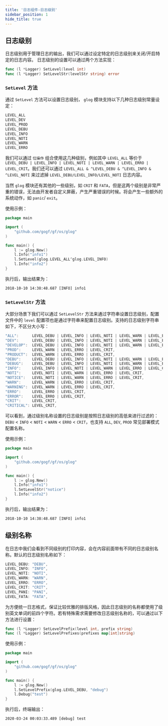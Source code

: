 ```yaml
---
title: '日志组件-日志级别'
sidebar_position: 1
hide_title: true
---
```


## 日志级别

日志级别用于管理日志的输出，我们可以通过设定特定的日志级别来关闭/开启特定的日志内容。 日志级别的设置可以通过两个方法实现：

```go
func (l *Logger) SetLevel(level int)
func (l *Logger) SetLevelStr(levelStr string) error

```

### `SetLevel` 方法

通过 `SetLevel` 方法可以设置日志级别， `glog` 模块支持以下几种日志级别常量设定：

```go
LEVEL_ALL
LEVEL_DEV
LEVEL_PROD
LEVEL_DEBU
LEVEL_INFO
LEVEL_NOTI
LEVEL_WARN
LEVEL_ERRO

```

我们可以通过 `位操作` 组合使用这几种级别，例如其中 `LEVEL_ALL` 等价于 `LEVEL_DEBU | LEVEL_INFO | LEVEL_NOTI | LEVEL_WARN | LEVEL_ERRO | LEVEL_CRIT`。我们还可以通过 `LEVEL_ALL & ^LEVEL_DEBU & ^LEVEL_INFO & ^LEVEL_NOTI` 来过滤掉 `LEVEL_DEBU/LEVEL_INFO/LEVEL_NOTI` 日志内容。

当然 `glog` 模块还有其他的一些级别，如 `CRIT` 和 `FATA`，但是这两个级别是非常严重的错误，无法由开发者自定义屏蔽，产生严重错误的时候。将会产生一些额外的系统动作，如 `panic`/ `exit`。

使用示例：

```go
package main

import (
    "github.com/gogf/gf/os/glog"
)

func main() {
    l := glog.New()
    l.Info("info1")
    l.SetLevel(glog.LEVEL_ALL^glog.LEVEL_INFO)
    l.Info("info2")
}

```

执行后，输出结果为：

```html
2018-10-10 14:38:48.687 [INFO] info1

```

### `SetLevelStr` 方法

大部分场景下我们可以通过 `SetLevelStr` 方法来通过字符串设置日志级别，配置文件中的 `level` 配置项也是通过字符串来配置日志级别。支持的日志级别字符串如下，不区分大小写：

```go
"ALL":      LEVEL_DEBU | LEVEL_INFO | LEVEL_NOTI | LEVEL_WARN | LEVEL_ERRO | LEVEL_CRIT,
"DEV":      LEVEL_DEBU | LEVEL_INFO | LEVEL_NOTI | LEVEL_WARN | LEVEL_ERRO | LEVEL_CRIT,
"DEVELOP":  LEVEL_DEBU | LEVEL_INFO | LEVEL_NOTI | LEVEL_WARN | LEVEL_ERRO | LEVEL_CRIT,
"PROD":     LEVEL_WARN | LEVEL_ERRO | LEVEL_CRIT,
"PRODUCT":  LEVEL_WARN | LEVEL_ERRO | LEVEL_CRIT,
"DEBU":     LEVEL_DEBU | LEVEL_INFO | LEVEL_NOTI | LEVEL_WARN | LEVEL_ERRO | LEVEL_CRIT,
"DEBUG":    LEVEL_DEBU | LEVEL_INFO | LEVEL_NOTI | LEVEL_WARN | LEVEL_ERRO | LEVEL_CRIT,
"INFO":     LEVEL_INFO | LEVEL_NOTI | LEVEL_WARN | LEVEL_ERRO | LEVEL_CRIT,
"NOTI":     LEVEL_NOTI | LEVEL_WARN | LEVEL_ERRO | LEVEL_CRIT,
"NOTICE":   LEVEL_NOTI | LEVEL_WARN | LEVEL_ERRO | LEVEL_CRIT,
"WARN":     LEVEL_WARN | LEVEL_ERRO | LEVEL_CRIT,
"WARNING":  LEVEL_WARN | LEVEL_ERRO | LEVEL_CRIT,
"ERRO":     LEVEL_ERRO | LEVEL_CRIT,
"ERROR":    LEVEL_ERRO | LEVEL_CRIT,
"CRIT":     LEVEL_CRIT,
"CRITICAL": LEVEL_CRIT,

```

可以看到，通过级别名称设置的日志级别是按照日志级别的高低来进行过滤的： `DEBU` < `INFO` < `NOTI` < `WARN` < `ERRO` < `CRIT`，也支持 `ALL`, `DEV`, `PROD` 常见部署模式配置名称。

使用示例：

```go
package main

import (
    "github.com/gogf/gf/os/glog"
)

func main() {
    l := glog.New()
    l.Info("info1")
    l.SetLevelStr("notice")
    l.Info("info2")
}

```

执行后，输出结果为：

```html
2018-10-10 14:38:48.687 [INFO] info1

```

## 级别名称

在日志中我们会看到不同级别的打印内容，会在内容前面带有不同的日志级别名称。默认的日志级别名称如下：

```go
LEVEL_DEBU: "DEBU",
LEVEL_INFO: "INFO",
LEVEL_NOTI: "NOTI",
LEVEL_WARN: "WARN",
LEVEL_ERRO: "ERRO",
LEVEL_CRIT: "CRIT",
LEVEL_PANI: "PANI",
LEVEL_FATA: "FATA",

```

为方便统一日志格式，保证比较优雅的排版风格，因此日志级别的名称都使用了级别英文单词的前四个字符。若有特殊需求需要修改日志级别名称的，可以通过以下方法进行设置：

```go
func (l *Logger) SetLevelPrefix(level int, prefix string)
func (l *Logger) SetLevelPrefixes(prefixes map[int]string)

```

使用示例：

```go
package main

import (
    "github.com/gogf/gf/os/glog"
)

func main() {
    l := glog.New()
    l.SetLevelPrefix(glog.LEVEL_DEBU, "debug")
    l.Debug("test")
}

```

执行后，终端输出：

```undefined
2020-03-24 00:03:33.489 [debug] test

```
